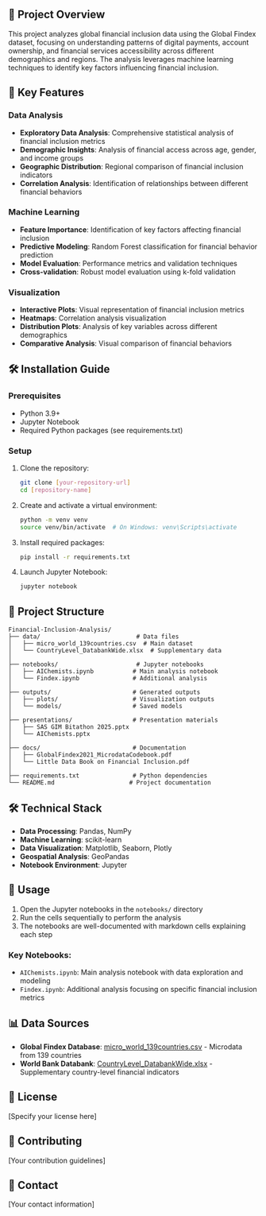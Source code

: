 ## 🚀 Project Overview
This project analyzes global financial inclusion data using the Global Findex dataset, focusing on understanding patterns of digital payments, account ownership, and financial services accessibility across different demographics and regions. The analysis leverages machine learning techniques to identify key factors influencing financial inclusion.

## 🎯 Key Features

### Data Analysis
- **Exploratory Data Analysis**: Comprehensive statistical analysis of financial inclusion metrics
- **Demographic Insights**: Analysis of financial access across age, gender, and income groups
- **Geographic Distribution**: Regional comparison of financial inclusion indicators
- **Correlation Analysis**: Identification of relationships between different financial behaviors

### Machine Learning
- **Feature Importance**: Identification of key factors affecting financial inclusion
- **Predictive Modeling**: Random Forest classification for financial behavior prediction
- **Model Evaluation**: Performance metrics and validation techniques
- **Cross-validation**: Robust model evaluation using k-fold validation

### Visualization
- **Interactive Plots**: Visual representation of financial inclusion metrics
- **Heatmaps**: Correlation analysis visualization
- **Distribution Plots**: Analysis of key variables across different demographics
- **Comparative Analysis**: Visual comparison of financial behaviors

## 🛠️ Installation Guide

### Prerequisites
- Python 3.9+
- Jupyter Notebook
- Required Python packages (see requirements.txt)

### Setup
1. Clone the repository:
   ```bash
   git clone [your-repository-url]
   cd [repository-name]
   ```

2. Create and activate a virtual environment:
   ```bash
   python -m venv venv
   source venv/bin/activate  # On Windows: venv\Scripts\activate
   ```

3. Install required packages:
   ```bash
   pip install -r requirements.txt
   ```

4. Launch Jupyter Notebook:
   ```bash
   jupyter notebook
   ```

## 📁 Project Structure
```
Financial-Inclusion-Analysis/
├── data/                           # Data files
│   ├── micro_world_139countries.csv  # Main dataset
│   └── CountryLevel_DatabankWide.xlsx  # Supplementary data
│
├── notebooks/                      # Jupyter notebooks
│   ├── AIChemists.ipynb           # Main analysis notebook
│   └── Findex.ipynb               # Additional analysis
│
├── outputs/                       # Generated outputs
│   ├── plots/                     # Visualization outputs
│   └── models/                    # Saved models
│
├── presentations/                 # Presentation materials
│   ├── SAS GIM Bitathon 2025.pptx
│   └── AIChemists.pptx
│
├── docs/                          # Documentation
│   ├── GlobalFindex2021_MicrodataCodebook.pdf
│   └── Little Data Book on Financial Inclusion.pdf
│
├── requirements.txt               # Python dependencies
└── README.md                     # Project documentation
```

## 🛠️ Technical Stack
- **Data Processing**: Pandas, NumPy
- **Machine Learning**: scikit-learn
- **Data Visualization**: Matplotlib, Seaborn, Plotly
- **Geospatial Analysis**: GeoPandas
- **Notebook Environment**: Jupyter

## 📝 Usage
1. Open the Jupyter notebooks in the `notebooks/` directory
2. Run the cells sequentially to perform the analysis
3. The notebooks are well-documented with markdown cells explaining each step

### Key Notebooks:
- `AIChemists.ipynb`: Main analysis notebook with data exploration and modeling
- `Findex.ipynb`: Additional analysis focusing on specific financial inclusion metrics

## 📊 Data Sources
- **Global Findex Database**: [micro_world_139countries.csv](./micro_world_139countries.csv) - Microdata from 139 countries
- **World Bank Databank**: [CountryLevel_DatabankWide.xlsx](./CountryLevel_DatabankWide.xlsx) - Supplementary country-level financial indicators

## 📄 License
[Specify your license here]

## 🤝 Contributing
[Your contribution guidelines]

## 📧 Contact
[Your contact information]
